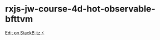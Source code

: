 # rxjs-jw-course-4d-hot-observable-bfttvm

[Edit on StackBlitz ⚡️](https://stackblitz.com/edit/rxjs-jw-course-4d-hot-observable-bfttvm)